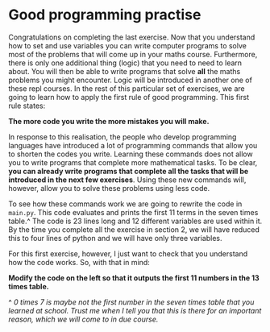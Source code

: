 # Good programming practise

Congratulations on completing the last exercise.  Now that you understand how to set and use variables you can write computer programs to solve most of the problems that will come up in your maths course.  Furthermore, there is only one additional thing (logic) that you need to need to learn about. You will then be able to write programs that solve __all__ the maths problems you might encounter.  Logic will be introduced in another one of these repl courses.  In the rest of this particular set of exercises, we are going to learn how to apply the first rule of good programming.  This first rule states:

__The more code you write the more mistakes you will make.__ 

In response to this realisation, the people who develop programming languages have introduced a lot of programming commands that allow you to shorten the codes you write.  Learning these commands does not allow you to write programs that complete more mathematical tasks.  To be clear, __you can already write programs that complete all the tasks that will be introduced in the next few exercises__.    Using these new commands will, however, allow you to solve these problems using less code.

To see how these commands work we are going to rewrite the code in `main.py`.  This code evaluates and prints the first 11 terms in the seven times table.^  The code is 23 lines long and 12 different variables are used within it.  By the time you complete all the exercise in section 2, we will have reduced this to four lines of python and we will have only three variables.

For this first exercise, however, I  just want to check that you understand how the code works.  So, with that in mind:

__Modify the code on the left so that it outputs the first 11 numbers in the 13 times table.__

^ *0 times 7 is maybe not the first number in the seven times table that you learned at school.  Trust me when I tell you that this is there for an important reason, which we will come to in due course.*
